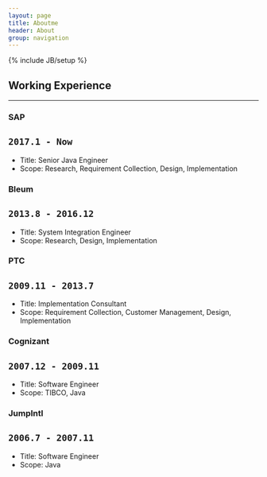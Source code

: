 ```yaml
---
layout: page
title: Aboutme
header: About
group: navigation
---
```

{% include JB/setup %}
## Working Experience
---
### SAP
`2017.1 - Now`
---
- Title: Senior Java Engineer
- Scope: Research, Requirement Collection, Design, Implementation
  
### Bleum
`2013.8 - 2016.12`
---
- Title: System Integration Engineer
- Scope: Research, Design, Implementation

  
### PTC
`2009.11 - 2013.7`
---
- Title: Implementation Consultant
- Scope: Requirement Collection, Customer Management, Design, Implementation


### Cognizant
`2007.12 - 2009.11`
---
- Title: Software Engineer
- Scope: TIBCO, Java

### JumpIntl
`2006.7 - 2007.11`
---
- Title: Software Engineer
- Scope: Java
